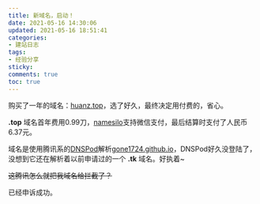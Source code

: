 ```yaml
---
title: 新域名，启动！
date: 2021-05-16 14:30:06
updated: 2021-05-16 18:51:41
categories:
- 建站日志
tags:
- 经验分享
sticky:
comments: true
toc: true
---
```


购买了一年的域名：[huanz.top](https://huanz.top/)，选了好久，最终决定用付费的，省心。
<!-- more -->

**.top** 域名首年费用0.99刀，[namesilo](https://www.namesilo.com/)支持微信支付，最后结算时支付了人民币6.37元。

域名是使用腾讯系的[DNSPod](https://www.dnspod.cn/)解析[gone1724.github.io](https://github.com/gone1724/gone1724.github.io "项目地址")，DNSPod好久没登陆了，没想到它还在解析着以前申请过的一个 **.tk** 域名。好执着~

~~这腾讯怎么就把我域名给拦截了？~~ 

已经申诉成功。
